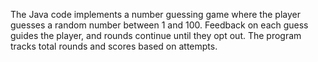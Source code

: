 The Java code implements a number guessing game where the player guesses a random number between 1 and 100. Feedback on each guess guides the player, and rounds continue until they opt out. The program tracks total rounds and scores based on attempts.
